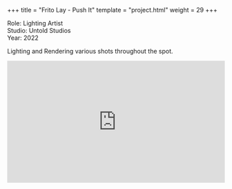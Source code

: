 +++
title = "Frito Lay - Push It"
template = "project.html"
weight = 29
+++

Role: Lighting Artist  
Studio: Untold Studios  
Year: 2022  

Lighting and Rendering various shots throughout the spot.

<div style="padding:56.25% 0 0 0;position:relative;"><iframe src="https://player.vimeo.com/video/994624246?h=b7cb6719b2&amp;badge=0&amp;autopause=0&amp;player_id=0&amp;app_id=58479" frameborder="0" allow="autoplay; fullscreen; picture-in-picture; clipboard-write" style="position:absolute;top:0;left:0;width:100%;height:100%;" title="frito_lay"></iframe></div><script src="https://player.vimeo.com/api/player.js"></script>
